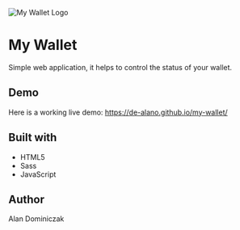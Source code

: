 ![My Wallet Logo](hhttps://github.com/de-alano/my-wallet/blob/master/dist/images/favicon.png)

# My Wallet
Simple web application, it helps to control the status of your wallet.

## Demo
Here is a working live demo: https://de-alano.github.io/my-wallet/

## Built with
- HTML5
- Sass
- JavaScript

## Author
Alan Dominiczak